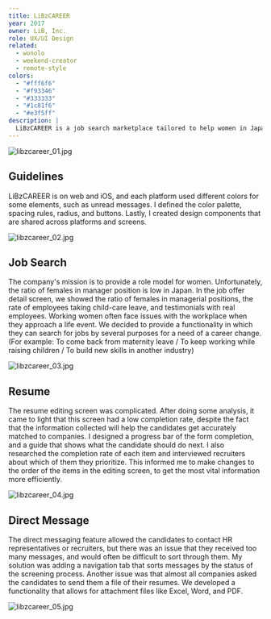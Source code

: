 ```yaml
---
title: LiBzCAREER
year: 2017
owner: LiB, Inc.
role: UX/UI Design
related:
  - wonolo
  - weekend-creator
  - remote-style
colors:
  - "#fff6f6"
  - "#f93346"
  - "#333333"
  - "#1c81f6"
  - "#e3f5ff"
description: |
  LiBzCAREER is a job search marketplace tailored to help women in Japan make the career move that’s right for them. I joined as a product designer to renew and improve the usability of the platform. When I joined the company, it had been 2 years since the product launched. There weren't any design rules implemented. So my first challenge was to develop a set of clear design guidelines to construct the brand, and allow the team to design more efficiently and consistently.
---
```


![libzcareer_01.jpg](https://mir-s3-cdn-cf.behance.net/project_modules/max_3840/08d0b960419071.5a4c94f241c00.jpg)

## Guidelines

LiBzCAREER is on web and iOS, and each platform used different colors for some elements, such as unread messages. I defined the color palette, spacing rules, radius, and buttons. Lastly, I created design components that are shared across platforms and screens.

![libzcareer_02.jpg](https://mir-s3-cdn-cf.behance.net/project_modules/max_3840/6998c160419071.5a4d706697896.jpg)

## Job Search

The company's mission is to provide a role model for women. Unfortunately, the ratio of females in manager position is low in Japan. In the job offer detail screen, we showed the ratio of females in managerial positions, the rate of employees taking child-care leave, and testimonials with real employees.
Working women often face issues with the workplace when they approach a life event. We decided to provide a functionality in which they can search for jobs by several purposes for a need of a career change. (For example: To come back from maternity leave / To keep working while raising children / To build new skills in another industry)

![libzcareer_03.jpg](https://mir-s3-cdn-cf.behance.net/project_modules/max_3840/bd6e7860419071.5a4c94f24132a.jpg)

## Resume

The resume editing screen was complicated. After doing some analysis, it came to light that this screen had a low completion rate, despite the fact that the information collected will help the candidates get accurately matched to companies. I designed a progress bar of the form completion, and a guide that shows what the candidate should do next. I also researched the completion rate of each item and interviewed recruiters about which of them they prioritize. This informed me to make changes to the order of the items in the editing screen, to get the most vital information more efficiently.

![libzcareer_04.jpg](https://mir-s3-cdn-cf.behance.net/project_modules/max_3840/af49bc60419071.5a4c94f2425ef.jpg)

## Direct Message

The direct messaging feature allowed the candidates to contact HR representatives or recruiters, but there was an issue that they received too many messages, and would often be difficult to sort through them. My solution was adding a navigation tab that sorts messages by the status of the screening process.
Another issue was that almost all companies asked the candidates to send them a file of their resumes. We developed a functionality that allows for attachment files like Excel, Word, and PDF.

![libzcareer_05.jpg](https://mir-s3-cdn-cf.behance.net/project_modules/max_3840/07291b60419071.5a4c94f24182f.jpg)
